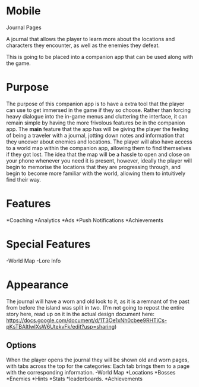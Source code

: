 # Mobile
Journal Pages

A journal that allows the player to learn more about the locations and characters they encounter, as well as the enemies they defeat.

This is going to be placed into a companion app that can be used along with the game.
# Purpose
The purpose of this companion app is to have a extra tool that the player can use to get immersed in the game if they so choose. 
Rather than forcing heavy dialogue into the in-game menus and cluttering the interface, it can remain simple by having the more frivolous features be in the companion app. 
The **main** feature that the app has will be giving the player the feeling of being a traveler with a journal, jotting down notes and information that they uncover about enemies and locations. 
The player will also have access to a world map within the companion app, allowing them to find themselves if they got lost. 
The idea that the map will be a hassle to open and close on your phone whenever you need it is present, however, ideally the player will begin to memorise the locations that they are progressing through, and begin to become more familiar with the world, allowing them to intuitively find their way.

# Features
*Coaching
*Analytics
*Ads
*Push Notifications 
*Achievements
 
# Special Features
-World Map
-Lore Info


# Appearance
The journal will have a worn and old look to it, as it is a remnant of the past from before the island was split in two. 
(I’m not going to repost the entire story here, read up on it in the actual design document here: https://docs.google.com/document/d/1T3Oe1xNh0cbee9RHTiCs-pKsTBAltIwlXsW6UtekvFk/edit?usp=sharing)

## Options
When the player opens the journal they will be shown old and worn pages, with tabs across the top for the categories: 
Each tab brings them to a page with the corresponding information.
-World Map
*Locations
*Bosses
*Enemies
*Hints
*Stats
*leaderboards. 
*Achievements

